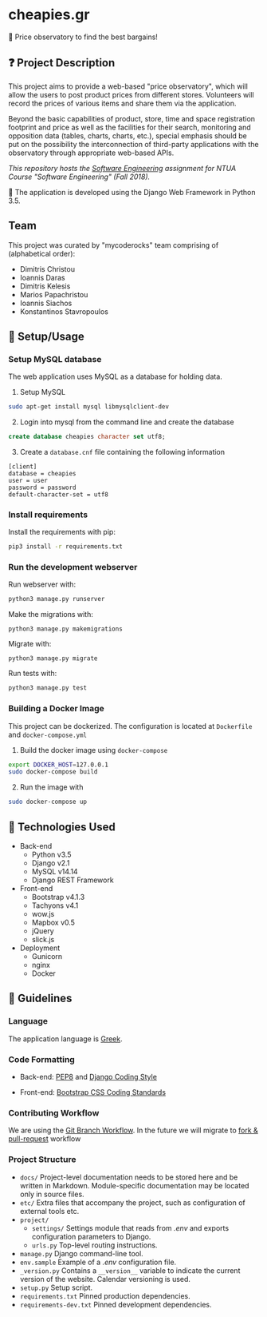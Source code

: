 # cheapies.gr

:money_with_wings: Price observatory to find the best bargains!



## :question: Project Description

This project aims to provide a web-based "price observatory", which will allow the users to post product prices from different stores. Volunteers will record the prices of various items and share them via the application.

Beyond the basic capabilities of product, store, time and space registration footprint and price as well as the facilities for their search, monitoring and opposition data (tables, charts, charts, etc.), special emphasis should be put on the possibility the interconnection of third-party applications with the observatory through appropriate web-based APIs.


_This repository hosts the [Software Engineering](https://courses.softlab.ntua.gr/softeng/2018b/) assignment for NTUA Course "Software Engineering" (Fall 2018)._

:snake: The application is developed using the Django Web Framework in Python 3.5.



## Team

This project was curated by "mycoderocks" team comprising of (alphabetical order):
 * Dimitris Christou
 * Ioannis Daras
 * Dimitris Kelesis
 * Marios Papachristou
 * Ioannis Siachos
 * Konstantinos Stavropoulos



## :nut_and_bolt: Setup/Usage

### Setup MySQL database

The web application uses MySQL as a database for holding data.

1. Setup MySQL
```bash
sudo apt-get install mysql libmysqlclient-dev
```
2. Login into mysql from the command line and create the database
```sql
create database cheapies character set utf8;
```
3. Create a `database.cnf` file containing the following information
```
[client]
database = cheapies
user = user
password = password
default-character-set = utf8
```

### Install requirements

Install the requirements with pip:

```bash
pip3 install -r requirements.txt
```

### Run the development webserver

Run webserver with:

```bash
python3 manage.py runserver
```

Make the migrations with:

```
python3 manage.py makemigrations
```

Migrate with:

```
python3 manage.py migrate
```

Run tests with:

```bash
python3 manage.py test
```



### Building a Docker Image

This project can be dockerized. The configuration is located at `Dockerfile` and `docker-compose.yml`

1. Build the docker image using `docker-compose`
```bash
export DOCKER_HOST=127.0.0.1
sudo docker-compose build
```
2. Run the image with
```bash
sudo docker-compose up
```



## :hammer: Technologies Used

* Back-end
  * Python v3.5
  * Django v2.1
  * MySQL v14.14
  * Django REST Framework
* Front-end
  * Bootstrap v4.1.3
  * Tachyons v4.1
  * wow.js 
  * Mapbox v0.5
  * jQuery 
  * slick.js 
* Deployment
  * Gunicorn
  * nginx
  * Docker



## :newspaper: Guidelines 

### Language

The application language is [Greek](https://en.wikipedia.org/wiki/Greek_language). 



### Code Formatting

* Back-end: [PEP8](https://www.python.org/dev/peps/pep-0008/) and [Django Coding Style](https://docs.djangoproject.com/en/dev/internals/contributing/writing-code/coding-style/)

* Front-end: [Bootstrap CSS Coding Standards](http://www.w3big.com/bootstrap/bootstrap-css-codeguide-html.html)


### Contributing Workflow

We are using the [Git Branch Workflow](https://es.atlassian.com/git/tutorials/comparing-workflows/feature-branch-workflow). In the future we will migrate to [fork & pull-request](https://gist.github.com/Chaser324/ce0505fbed06b947d962) workflow



### Project Structure

* `docs/`  Project-level documentation needs to be stored here and be written in Markdown. Module-specific documentation may be located only in source files.
* `etc/`  Extra files that accompany the project, such as configuration of external tools etc.
* `project/`
    * `settings/`  Settings module that reads from *.env* and exports configuration parameters to Django.
    * `urls.py`  Top-level routing instructions.
* `manage.py`  Django command-line tool.
* `env.sample`  Example of a *.env* configuration file.
* `_version.py` Contains a `__version__` variable to indicate the current version of the website. Calendar versioning is used.
* `setup.py`  Setup script.
* `requirements.txt`  Pinned production dependencies.
* `requirements-dev.txt` Pinned development dependencies.



